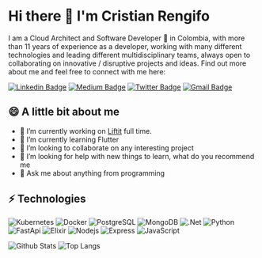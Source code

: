 # Hi there 👋 I'm Cristian Rengifo


I am a Cloud Architect and Software Developer  🚀  in Colombia, with more than 11 years of experience as a developer, working with many different technologies and leading different multidisciplinary teams, always open to collaborating on innovative / disruptive projects and ideas. Find out more about me and feel free to connect with me here:

[![Linkedin Badge](https://img.shields.io/badge/-linkedin-blue?style=for-the-badge&logo=Linkedin&logoColor=white&link=https://www.linkedin.com/in/ingrengifo/)](https://www.linkedin.com/in/ingrengifo/)
[![Medium Badge](https://img.shields.io/badge/-medium-%2312100E?style=for-the-badge&logo=Medium&logoColor=white&link=https://cristianrengifo.medium.com)](https://cristianrengifo.medium.com)
[![Twitter Badge](https://img.shields.io/badge/-twitter-%230077B5?style=for-the-badge&logo=Twitter&logoColor=white&link=https://twitter.com/IngRengifo)](https://twitter.com/IngRengifo)
[![Gmail Badge](https://img.shields.io/badge/-gmail-c14438?style=for-the-badge&logo=Gmail&logoColor=white&link=mailto:ingcrengifo@gmail.com)](mailto:ingcrengifo@gmail.com)



## 😄 A little bit about me

- 🔭 I’m currently working on [Liftit](http://liftit.co) full time.
- 🌱 I’m currently learning Flutter
- 👯 I’m looking to collaborate on any interesting project
- 🤔 I’m looking for help with new things to learn, what do you recommend me
- 💬 Ask me about anything from programming

## ⚡ Technologies

![Kubernetes](https://img.shields.io/badge/kubernetes-326ce5.svg?&style=flat-square&logo=kubernetes&logoColor=white)
![Docker](https://img.shields.io/badge/Docker-2CA5E0?style=flat-square&logo=docker&logoColor=white)
![PostgreSQL](https://img.shields.io/badge/-PostgreSQL-336791?style=flat-square&logo=postgresql)
![MongoDB](https://img.shields.io/badge/-MongoDB-black?style=flat-square&logo=mongodb)
![.Net](https://img.shields.io/badge/.NET-512BD4?style=flat-square&logo=dotnet&logoColor=white)
![Python](https://img.shields.io/badge/Python-3776AB?style=flat-square&logo=python&logoColor=white)
![FastApi](https://img.shields.io/badge/fastapi-109989?style=flat-square&logo=FASTAPI&logoColor=white)
![Elixir](https://img.shields.io/badge/Elixir-4B275F?style=flat-square&logo=elixir)
![Nodejs](https://img.shields.io/badge/-Nodejs-black?style=flat-square&logo=Node.js)
![Express](https://img.shields.io/badge/-Express-black?style=flat-square&logo=express)
![JavaScript](https://img.shields.io/badge/-JavaScript-black?style=flat-square&logo=javascript)


![Github Stats](https://github-readme-stats.vercel.app/api?username=ingcrengifo&count_private=true&show_icons=true&include_all_commits=true&theme=tokyonight&icon_color=2234AE&text_color=D3D3D3&hide_border=true)
![Top Langs](https://github-readme-stats.vercel.app/api/top-langs/?username=ingcrengifo&include_all_commits=true&count_private=true&show_icons=true&hide=TeX&layout=compact&theme=tokyonight&text_color=D3D3D3&hide_border=true)
